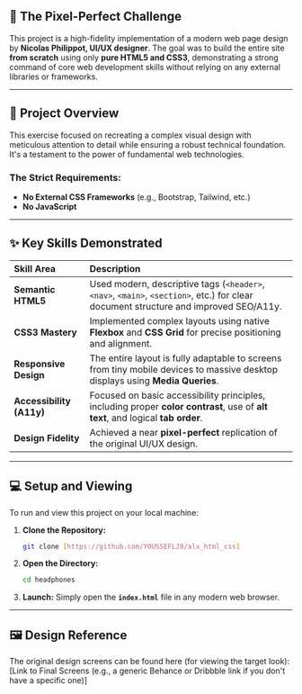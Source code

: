 ## 🌟 The Pixel-Perfect Challenge

This project is a high-fidelity implementation of a modern web page design by **Nicolas Philippot, UI/UX designer**. The goal was to build the entire site **from scratch** using only **pure HTML5 and CSS3**, demonstrating a strong command of core web development skills without relying on any external libraries or frameworks.

---

## 🚀 Project Overview

This exercise focused on recreating a complex visual design with meticulous attention to detail while ensuring a robust technical foundation. It's a testament to the power of fundamental web technologies.

### The Strict Requirements:

* **No External CSS Frameworks** (e.g., Bootstrap, Tailwind, etc.)
* **No JavaScript**

---

## ✨ Key Skills Demonstrated

| Skill Area | Description |
| :--- | :--- |
| **Semantic HTML5** | Used modern, descriptive tags (`<header>`, `<nav>`, `<main>`, `<section>`, etc.) for clear document structure and improved SEO/A11y. |
| **CSS3 Mastery** | Implemented complex layouts using native **Flexbox** and **CSS Grid** for precise positioning and alignment. |
| **Responsive Design** | The entire layout is fully adaptable to screens from tiny mobile devices to massive desktop displays using **Media Queries**. |
| **Accessibility (A11y)** | Focused on basic accessibility principles, including proper **color contrast**, use of **alt text**, and logical **tab order**. |
| **Design Fidelity** | Achieved a near **pixel-perfect** replication of the original UI/UX design. |

---

## 💻 Setup and Viewing

To run and view this project on your local machine:

1.  **Clone the Repository:**
    ```bash
    git clone [https://github.com/YOUSSEFLJ9/alx_html_css]
    ```
2.  **Open the Directory:**
    ```bash
    cd headphones
    ```
3.  **Launch:**
    Simply open the **`index.html`** file in any modern web browser.

---

## 🖼️ Design Reference

The original design screens can be found here (for viewing the target look):
[Link to Final Screens (e.g., a generic Behance or Dribbble link if you don't have a specific one)]
